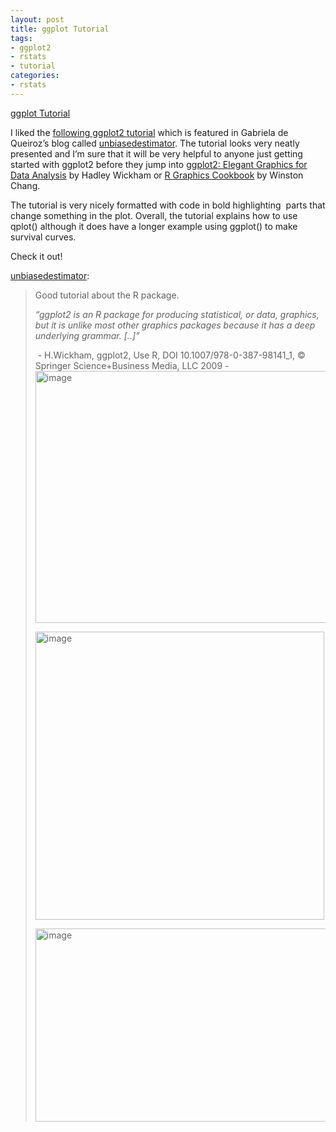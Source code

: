 ```yaml
---
layout: post
title: ggplot Tutorial
tags:
- ggplot2
- rstats
- tutorial
categories:
- rstats
---
```

<a href="http://www.ceb-institute.org/bbs/wp-content/uploads/2011/09/handout_ggplot2.pdf">ggplot Tutorial</a><br/><p>I liked the <a href="http://www.ceb-institute.org/bbs/wp-content/uploads/2011/09/handout_ggplot2.pdf">following ggplot2 tutorial</a> which is featured in Gabriela de Queiroz&#8217;s blog called <a href="http://unbiasedestimator.tumblr.com/">unbiasedestimator</a>. The tutorial looks very neatly presented and I&#8217;m sure that it will be very helpful to anyone just getting started with ggplot2 before they jump into <a href="http://ggplot2.org/book/">ggplot2: Elegant Graphics for Data Analysis</a> by Hadley Wickham or <a href="http://shop.oreilly.com/product/0636920023135.do">R Graphics Cookbook</a> by Winston Chang.</p>
<p><span>The tutorial is very nicely formatted with code in bold highlighting  parts that change something in the plot. Overall, the tutorial explains how to use qplot() although it does have a longer example using ggplot() to make survival curves.</span></p>
<p>Check it out!</p>

<p><a class="tumblr_blog" href="http://unbiasedestimator.tumblr.com/post/26148780483/ggplot-tutorial">unbiasedestimator</a>:</p>

> <p>Good tutorial about the R package.</p>
> <p><em>“ggplot2 is an R package for producing statistical, or data, graphics, but it is unlike most other graphics packages because it has a deep underlying grammar. [..]”</em></p>
> <p> - H.Wickham, ggplot2, Use R, DOI 10.1007/978-0-387-98141_1, © Springer Science+Business Media, LLC 2009 -<img alt="image" height="403" src="http://slycoder.files.wordpress.com/2009/08/day-of-week.png" width="691"/></p>
> <p><img alt="image" height="461" src="http://r.789695.n4.nabble.com/file/n1689957/plot1.jpeg" width="462"/></p>
> <p><img alt="image" height="309" src="http://revolution-computing.typepad.com/.a/6a010534b1db25970b0120a55e3eab970b-500pi" width="500"/></p>
